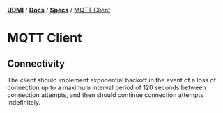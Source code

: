 [**UDMI**](../../) / [**Docs**](../) / [**Specs**](./) / [MQTT Client](#)

# MQTT Client

## Connectivity

The client should implement exponential backoff in the event of a loss of connection up to a maximum
interval period of 120 seconds between connection attempts, and then should continue connection attempts
indefinitely.